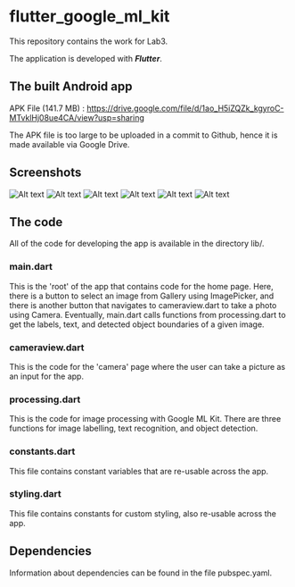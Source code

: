 # flutter_google_ml_kit

This repository contains the work for Lab3.

The application is developed with ***Flutter***.

## The built Android app

APK File (141.7 MB) : https://drive.google.com/file/d/1ao_H5iZQZk_kgyroC-MTvklHj08ue4CA/view?usp=sharing

The APK file is too large to be uploaded in a commit to Github, hence it is made available via Google Drive.

## Screenshots

![Alt text](/dev_screenshot/1_initial_page.jpg?raw=true "Initial State")
![Alt text](/dev_screenshot/2_camera_view.jpg?raw=true "Take Photo with Camera")
![Alt text](/dev_screenshot/3_testa.jpg?raw=true "Test 1")
![Alt text](/dev_screenshot/4_testb.jpg?raw=true "Test 2")
![Alt text](/dev_screenshot/5_testc.jpg?raw=true "Test 3")
![Alt text](/dev_screenshot/6_testd.jpg?raw=true "Test 4")

## The code

All of the code for developing the app is available in the directory lib/.

### main.dart

This is the 'root' of the app that contains code for the home page. Here, there is a button to select an image from Gallery using ImagePicker, and there is another button that navigates to cameraview.dart to take a photo using Camera. Eventually, main.dart calls functions from processing.dart to get the labels, text, and detected object boundaries of a given image.

### cameraview.dart

This is the code for the 'camera' page where the user can take a picture as an input for the app.

### processing.dart

This is the code for image processing with Google ML Kit. There are three functions for image labelling, text recognition, and object detection.

### constants.dart

This file contains constant variables that are re-usable across the app.

### styling.dart

This file contains constants for custom styling, also re-usable across the app.

## Dependencies

Information about dependencies can be found in the file pubspec.yaml.


